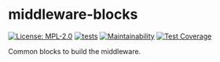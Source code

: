 # middleware-blocks

[![License: MPL-2.0](https://img.shields.io/badge/license-MPL--2.0-purple.svg)](https://github.com/glocurrency/middleware-blocks/blob/main/LICENSE)
[![tests](https://github.com/glocurrency/middleware-blocks/actions/workflows/tests.yml/badge.svg)](https://github.com/glocurrency/middleware-blocks/actions/workflows/tests.yml)
[![Maintainability](https://api.codeclimate.com/v1/badges/5278e23e9be55b2a3ffa/maintainability)](https://codeclimate.com/repos/61fe7169c25d13018d003480/maintainability)
[![Test Coverage](https://api.codeclimate.com/v1/badges/5278e23e9be55b2a3ffa/test_coverage)](https://codeclimate.com/repos/61fe7169c25d13018d003480/test_coverage)

Common blocks to build the middleware.
